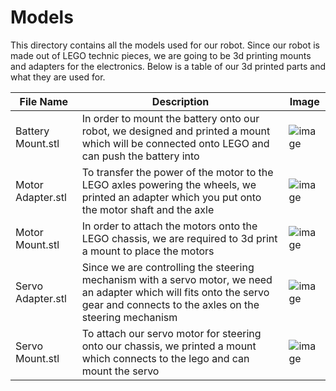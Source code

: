 Models
====

This directory contains all the models used for our robot. Since our robot is made out of LEGO technic pieces, we are going to be 3d printing mounts and adapters for the electronics. Below is a table of our 3d printed parts and what they are used for.

| File Name | Description | Image |
| ----------- | ----------- | ----------- |
| Battery Mount.stl | In order to mount the battery onto our robot, we designed and printed a mount which will be connected onto LEGO and can push the battery into | ![image](https://github.com/VedantGithub123/WRO-2023-FE/assets/112735969/8f95a1c3-0801-4091-be89-27c0f2f51ecb) |
| Motor Adapter.stl | To transfer the power of the motor to the LEGO axles powering the wheels, we printed an adapter which you put onto the motor shaft and the axle | ![image](https://github.com/VedantGithub123/WRO-2023-FE/assets/112735969/e534238e-082d-48da-b549-4ca38273b57b) |
| Motor Mount.stl | In order to attach the motors onto the LEGO chassis, we are required to 3d print a mount to place the motors | ![image](https://github.com/VedantGithub123/WRO-2023-FE/assets/112735969/141cfb42-959f-41e4-82d2-7c7fe234f32b) |
| Servo Adapter.stl | Since we are controlling the steering mechanism with a servo motor, we need an adapter which will fits onto the servo gear and connects to the axles on the steering mechanism | ![image](https://github.com/VedantGithub123/WRO-2023-FE/assets/112735969/30b39a18-809c-4676-9ff8-7d240d31a4a0) |
| Servo Mount.stl | To attach our servo motor for steering onto our chassis, we printed a mount which connects to the lego and can mount the servo |![image](https://github.com/VedantGithub123/WRO-2023-FE/assets/112735969/3f8a0f49-5e8c-4832-98c1-b5f45d3008f8) |
